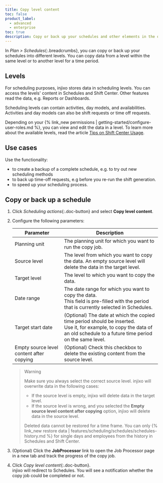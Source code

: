 ```yaml
---
title: Copy level content
toc: false
product_label:
  - advanced
  - enterprise
toc: true
description: Copy or back up your schedules and other elements in the different scheduling levels of injixo (Schedules feature).
---
```


In _Plan > Schedules_{:.breadcrumbs}, you can copy or back up your schedules into different levels. You can copy data from a level within the same level or to another level for a time period.

## Levels

For scheduling purposes, injixo stores data in scheduling levels. You can access the levels' content in Schedules and Shift Center. Other features read the data, e.g. Reports or Dashboards.

Scheduling levels can contain activities, day models, and availabilities. Activities and day models can also be shift requests or time off requests.

Depending on your {% link_new permissions | getting-started/configure-user-roles.md %}, you can view and edit the data in a level. To learn more about the available levels, read the article [Tips on Shift Center Usage](/tips-on-shift-center-usage#tip-9-working-with-different-levels).

## Use cases

Use the functionality:

- to create a backup of a complete schedule, e.g. to try out new scheduling methods
- to back up time-off requests, e.g before you re-run the shift generation.
- to speed up your scheduling process.

## Copy or back up a schedule

1. Click _Scheduling actions_{:.doc-button} and select **Copy level content**.
2. Configure the following parameters:

   | **Parameter**                            | **Description**                                                                                                                                                                  |
   | ---------------------------------------- | -------------------------------------------------------------------------------------------------------------------------------------------------------------------------------- |
   | Planning unit                            | The planning unit for which you want to run the copy job.                                                                                                                        |
   | Source level                             | The level from which you want to copy the data. An empty source level will delete the data in the target level. |
   | Target level                             | The level to which you want to copy the data.                                                                                                                                    |
   | Date range                               | The date range for which you want to copy the data. <br> This field is pre-filled with the period that is currently selected in Schedules.                                       |
   | Target start date                        | (Optional) The date at which the copied time period should be inserted. <br> Use it, for example, to copy the data of an old schedule to a future time period on the same level. |
   | Empty source level content after copying | (Optional) Check this checkbox to delete the existing content from the source level.                                                                                             |

   > Warning
   >
   > Make sure you always select the correct source level. injixo will overwrite data in the following cases: 
   > - If the source level is empty, injixo will delete data in the target level.
   > - If the source level is wrong, and you selected the **Empty source level content after copying** option, injixo will delete data in the source level.
   >
   > Deleted data cannot be restored for a time frame. You can only {% link_new restore data | features/scheduling/schedules/schedules-history.md %} for single days and employees from the history in Schedules and Shift Center.

3. (Optional) Click the **JobProcessor** link to open the Job Processor page in a new tab and track the progress of the copy job.
4. Click _Copy level content_{:.doc-button}.<br>
   injixo will redirect to Schedules. You will see a notification whether the copy job could be completed or not.
